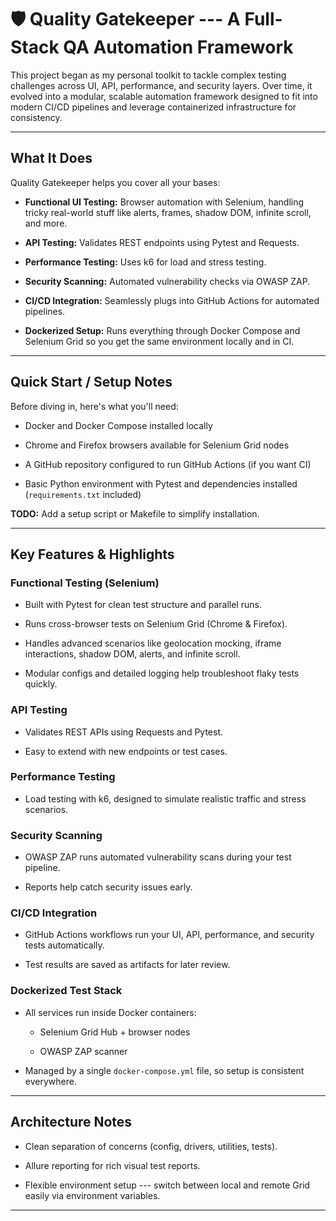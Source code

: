 🛡️ Quality Gatekeeper --- A Full-Stack QA Automation Framework
=============================================================

This project began as my personal toolkit to tackle complex testing challenges across UI, API, performance, and security layers. Over time, it evolved into a modular, scalable automation framework designed to fit into modern CI/CD pipelines and leverage containerized infrastructure for consistency.

* * * * *

What It Does
------------

Quality Gatekeeper helps you cover all your bases:

-   **Functional UI Testing:** Browser automation with Selenium, handling tricky real-world stuff like alerts, frames, shadow DOM, infinite scroll, and more.

-   **API Testing:** Validates REST endpoints using Pytest and Requests.

-   **Performance Testing:** Uses k6 for load and stress testing.

-   **Security Scanning:** Automated vulnerability checks via OWASP ZAP.

-   **CI/CD Integration:** Seamlessly plugs into GitHub Actions for automated pipelines.

-   **Dockerized Setup:** Runs everything through Docker Compose and Selenium Grid so you get the same environment locally and in CI.

* * * * *

Quick Start / Setup Notes
-------------------------

Before diving in, here's what you'll need:

-   Docker and Docker Compose installed locally

-   Chrome and Firefox browsers available for Selenium Grid nodes

-   A GitHub repository configured to run GitHub Actions (if you want CI)

-   Basic Python environment with Pytest and dependencies installed (`requirements.txt` included)

**TODO:** Add a setup script or Makefile to simplify installation.

* * * * *

Key Features & Highlights
-------------------------

### Functional Testing (Selenium)

-   Built with Pytest for clean test structure and parallel runs.

-   Runs cross-browser tests on Selenium Grid (Chrome & Firefox).

-   Handles advanced scenarios like geolocation mocking, iframe interactions, shadow DOM, alerts, and infinite scroll.

-   Modular configs and detailed logging help troubleshoot flaky tests quickly.

### API Testing

-   Validates REST APIs using Requests and Pytest.

-   Easy to extend with new endpoints or test cases.

### Performance Testing

-   Load testing with k6, designed to simulate realistic traffic and stress scenarios.

### Security Scanning

-   OWASP ZAP runs automated vulnerability scans during your test pipeline.

-   Reports help catch security issues early.

### CI/CD Integration

-   GitHub Actions workflows run your UI, API, performance, and security tests automatically.

-   Test results are saved as artifacts for later review.

### Dockerized Test Stack

-   All services run inside Docker containers:

    -   Selenium Grid Hub + browser nodes

    -   OWASP ZAP scanner

-   Managed by a single `docker-compose.yml` file, so setup is consistent everywhere.

* * * * *

Architecture Notes
------------------

-   Clean separation of concerns (config, drivers, utilities, tests).

-   Allure reporting for rich visual test reports.

-   Flexible environment setup --- switch between local and remote Grid easily via environment variables.

* * * * *
